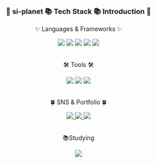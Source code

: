 
<div align=center>  
<h3>👋 si-planet 📚 Tech Stack 📚 Introduction 👋</h3>
</div>

<div align=center>
	<p>✨ Languages & Frameworks ✨</p>
</div>
<div align="center">
	<img src="https://img.shields.io/badge/Java-007396?style=for-the-badge&logo=Conda-Forge&logoColor=white" />
	<img src="https://img.shields.io/badge/JavaScript-F7DF1E?style=for-the-badge&logo=JavaScript&logoColor=white" />
	<img src="https://img.shields.io/badge/Spring-6DB33F?style=for-the-badge&logo=Spring&logoColor=white" />
	<img src="https://img.shields.io/badge/Mybatis-000000?style=for-the-badge&logo=Fluentd&logoColor=white" />
	<img src="https://img.shields.io/badge/Oracle%20SQL-F80000?style=for-the-badge&logo=Oracle&logoColor=white" />
</div>
<br>
<div align=center>
	<p>🛠 Tools 🛠</p>
</div>
<div align=center>
	<img src="https://img.shields.io/badge/Eclipse%20IDE-2C2255?style=for-the-badge&logo=EclipseIDE&logoColor=white" />
	<img src="https://img.shields.io/badge/Tomcat-F8DC75?style=for-the-badge&logo=ApacheTomcat&logoColor=white" />
	<img src="https://img.shields.io/badge/GitHub-181717?style=for-the-badge&logo=GitHub&logoColor=white" />
</div>
<br>
<div align=center>
	<p>🍀 SNS & Portfolio 🍀</p>
</div>
<div align=center>
	<a href="[https://yermi.tistory.com](https://planet-c.tistory.com/)">
		<img src="https://img.shields.io/badge/Blog-FF9800?style=for-the-badge&logo=Tistory&logoColor=white" />
	</a>
	<a href="mailto:sooin.ju@gmail.com">
		<img src="https://img.shields.io/badge/Mail-DD0700?style=for-the-badge&logo=Gmail&logoColor=white" />
	</a>
	<a href="https://www.notion.so/ca0aa305dc1d4fdfb21da1749e2789f4?v=0b9599b558a343a7ac8deb2e4a538a87&pvs=4">
		<img src="https://img.shields.io/badge/Notion-000000?style=for-the-badge&logo=Notion&logoColor=white" />
	</a>
</div>
<br>
<div align=center>
      <p>📚Studying</p>
</div>
<div align=center>
	<img src="https://img.shields.io/badge/CS-20B2AA?style=for-the-badge">
</div>


